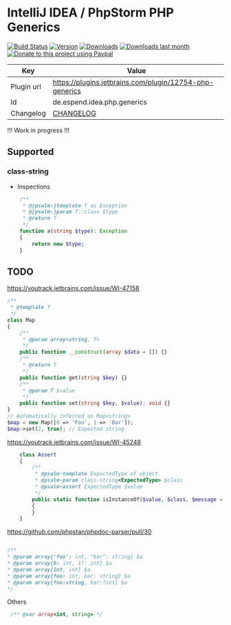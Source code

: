 # IntelliJ IDEA / PhpStorm PHP Generics

[![Build Status](https://travis-ci.org/Haehnchen/idea-php-generics-plugin.svg?branch=master)](https://travis-ci.org/Haehnchen/idea-php-generics-plugin)
[![Version](http://phpstorm.espend.de/badge/12754/version)](https://plugins.jetbrains.com/plugin/12754)
[![Downloads](http://phpstorm.espend.de/badge/12754/downloads)](https://plugins.jetbrains.com/plugin/12754)
[![Downloads last month](http://phpstorm.espend.de/badge/12754/last-month)](https://plugins.jetbrains.com/plugin/12754)
[![Donate to this project using Paypal](https://img.shields.io/badge/paypal-donate-yellow.svg)](https://www.paypal.me/DanielEspendiller)


Key         | Value
----------- | -----------
Plugin url  | https://plugins.jetbrains.com/plugin/12754-php-generics
Id          | de.espend.idea.php.generics
Changelog   | [CHANGELOG](CHANGELOG.md)


!!! Work in progress !!!

## Supported

### class-string

 * Inspections

```php
    /**
     * @[psalm-]template T as Exception
     * @[psalm-]param T::class $type
     * @return T
     */
    function a(string $type): Exception
    {
        return new $type;
    }
```


## TODO

https://youtrack.jetbrains.com/issue/WI-47158

```php
/**
 * @template T
 */
class Map
{
    /**
     * @param array<string, T>
     */
    public function __construct(array $data = []) {}
    /**
     * @return T
     */
    public function get(string $key) {}
    /**
     * @param T $value
     */
    public function set(string $key, $value): void {}
}
// Automatically inferred as Map<string>
$map = new Map([0 => 'Foo', 1 => 'Bar']);
$map->set(2, true); // Expected string
```


https://youtrack.jetbrains.com/issue/WI-45248


```php
    class Assert
    {
        /**
         * @psalm-template ExpectedType of object
         * @psalm-param class-string<ExpectedType> $class
         * @psalm-assert ExpectedType $value
         */
        public static function isInstanceOf($value, $class, $message = '')
        {
        }
    }
```


https://github.com/phpstan/phpdoc-parser/pull/30

```php

/**
* @param array{'foo': int, "bar": string} $a
* @param array{0: int, 1?: int} $a
* @param array{int, int} $a
* @param array{foo: int, bar: string} $a
* @param array{foo:string, bar:?int} $a
*/
```

Others

```php
 /** @var array<int, string> */
 ```